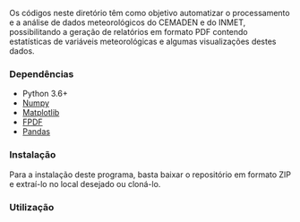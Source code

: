 Os códigos neste diretório têm como objetivo automatizar o processamento e a análise de dados meteorológicos do CEMADEN e do INMET, possibilitando a geração de relatórios em formato PDF contendo estatísticas de variáveis meteorológicas e algumas visualizações destes dados.


### Dependências
  * Python 3.6+
  * [Numpy](https://numpy.org/install/)
  * [Matplotlib](https://matplotlib.org/stable/users/installing.html)
  * [FPDF](https://pyfpdf.readthedocs.io/en/latest/)
  * [Pandas](https://pandas.pydata.org/getting_started.html)


### Instalação
Para a instalação deste programa, basta baixar o repositório em formato ZIP e extraí-lo no local desejado ou cloná-lo.


### Utilização


